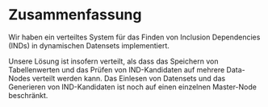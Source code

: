# Zusammenfassung

Wir haben ein verteiltes System für das Finden von Inclusion Dependencies (INDs) in dynamischen Datensets implementiert.

Unsere Lösung ist insofern verteilt, als dass das Speichern von Tabellenwerten und das Prüfen von IND-Kandidaten auf mehrere Data-Nodes verteilt werden kann. Das Einlesen von Datensets und das Generieren von IND-Kandidaten ist noch auf einen einzelnen Master-Node beschränkt. 
